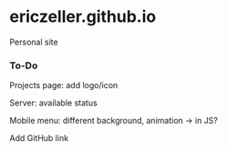 # ericzeller.github.io

Personal site


### To-Do


Projects page: add logo/icon

Server: available status

Mobile menu: different background, animation -> in JS?

Add GitHub link